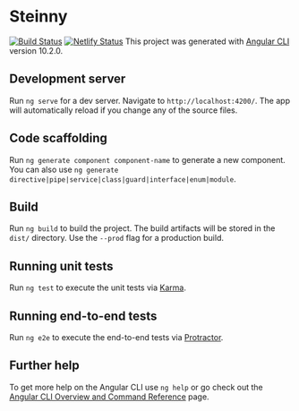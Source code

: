 # Steinny

[![Build Status](https://travis-ci.com/charity1475/steinny.svg?branch=master)](https://travis-ci.com/charity1475/steinny) [![Netlify Status](https://api.netlify.com/api/v1/badges/79db2c5b-e5f3-4837-a1ae-930ebec1366b/deploy-status)](https://app.netlify.com/sites/affectionate-elion-87b930/deploys)
This project was generated with [Angular CLI](https://github.com/angular/angular-cli) version 10.2.0.

## Development server

Run `ng serve` for a dev server. Navigate to `http://localhost:4200/`. The app will automatically reload if you change any of the source files.

## Code scaffolding

Run `ng generate component component-name` to generate a new component. You can also use `ng generate directive|pipe|service|class|guard|interface|enum|module`.

## Build

Run `ng build` to build the project. The build artifacts will be stored in the `dist/` directory. Use the `--prod` flag for a production build.

## Running unit tests

Run `ng test` to execute the unit tests via [Karma](https://karma-runner.github.io).

## Running end-to-end tests

Run `ng e2e` to execute the end-to-end tests via [Protractor](http://www.protractortest.org/).

## Further help

To get more help on the Angular CLI use `ng help` or go check out the [Angular CLI Overview and Command Reference](https://angular.io/cli) page.
